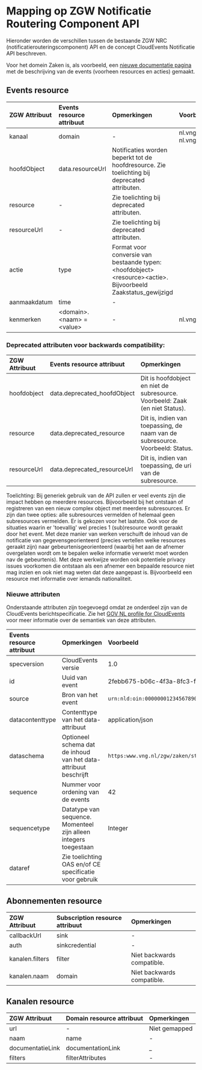 # Mapping op ZGW Notificatie Routering Component API

Hieronder worden de verschillen tussen de bestaande ZGW NRC (notificatierouteringscomponent) API en de concept CloudEvents Notificatie API beschreven.

Voor het domein Zaken is, als voorbeeld, een [nieuwe documentatie pagina](./voorbeeld_documentatielink_zaken_domein.md) met de beschrijving van de events (voorheen resources en acties) gemaakt.

## Events resource

ZGW Attribuut | Events resource attribuut | Opmerkingen | Voorbeeld
| :--- | :--- | :--- | :---
kanaal        | domain | - | nl.vng.zaken of nl.vng.documenten
hoofdObject   | data.resourceUrl | Notificaties worden beperkt tot de hoofdresource. Zie toelichting bij deprecated attributen.
resource      | - | Zie toelichting bij deprecated attributen.
resourceUrl   | - | Zie toelichting bij deprecated attributen.
actie         | type | Format voor conversie van bestaande typen: &lt;hoofdobject&gt;&lt;resource&gt;&lt;actie&gt;. Bijvoorbeeld Zaakstatus_gewijzigd
aanmaakdatum  | time | -
kenmerken     | &lt;domain&gt;.&lt;naam&gt; = &lt;value&gt; | - | nl.vng.zaken.vertrouwelijkheid

### Deprecated attributen voor backwards compatibility:

ZGW Attribuut | Events resource attribuut | Opmerkingen
| :--- | :--- | :---
hoofdobject | data.deprecated_hoofdObject | Dit is hoofdobject en niet de subresource. Voorbeeld: Zaak (en niet Status).
resource    | data.deprecated_resource | Dit is, indien van toepassing, de naam van de subresource. Voorbeeld: Status.
resourceUrl | data.deprecated_resourceUrl | Dit is, indien van toepassing, de uri van de subresource. 

Toelichting:
Bij generiek gebruik van de API zullen er veel events zijn die impact hebben op meerdere resources. Bijvoorbeeld bij het ontstaan of registreren van een nieuw complex object met meerdere subresources. Er zijn dan twee opties: alle subresources vermelden of helemaal geen subresources vermelden. Er is gekozen voor het laatste. Ook voor de situaties waarin er 'toevallig' wel precies 1 (sub)resource wordt geraakt door het event.
Met deze manier van werken verschuift de inhoud van de notificatie van gegevensgeorienteerd (precies vertellen welke resources geraakt zijn) naar gebeurtenisgeorienteerd (waarbij het aan de afnemer overgelaten wordt om te bepalen welke informatie verwerkt moet worden nav de gebeurtenis).
Met deze werkwijze worden ook potentiele privacy issues voorkomen die ontstaan als een afnemer een bepaalde resource niet mag inzien en ook niet mag weten dat deze aangepast is. Bijvoorbeeld een resource met informatie over iemands nationaliteit.

### Nieuwe attributen

Onderstaande attributen zijn toegevoegd omdat ze onderdeel zijn van de CloudEvents berichtspecificatie. Zie het [GOV NL profile for CloudEvents](https://vng-realisatie.github.io/NL-GOV-profile-for-CloudEvents/) voor meer informatie over de semantiek van deze attributen.
  
Events resource attribuut | Opmerkingen | Voorbeeld
| :--- | :--- | :---
specversion | CloudEvents versie | 1.0
id | Uuid van event | 2febb675-b06c-4f3a-8fc3-f6649aa25ae4
source | Bron van het event | `urn:nld:oin:00000001234567890000:systeem:Zaaksysteem`
datacontenttype | Contenttype van het data-attribuut | application/json
dataschema | Optioneel schema dat de inhoud van het data-attribuut beschrijft | `https:www.vng.nl/zgw/zaken/status_gewijzigd_schema.json`
sequence | Nummer voor ordening van de events | 42
sequencetype | Datatype van sequence. Momenteel zijn alleen integers toegestaan | Integer
dataref | Zie toelichting OAS en/of CE specificatie voor gebruik | 

## Abonnementen resource

ZGW Attribuut | Subscription resource attribuut | Opmerkingen
| :--- | :--- | :---
callbackUrl     | sink | -
auth            | sinkcredential | -
kanalen.filters | filter | Niet backwards compatible.
kanalen.naam    | domain | Niet backwards compatible.

## Kanalen resource

ZGW Attribuut | Domain resource attribuut | Opmerkingen
| :--- | :--- | :---
url              | - | Niet gemapped
naam             | name | -
documentatieLink | documentationLink | _
filters          | filterAttributes | -

